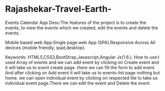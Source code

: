 # Rajashekar-Travel-Earth-
Events Calendar App
Desc:The features of the project is to create the events, to view the events which we created, edit the events and delete the events.

Mobile based web App:Single page web App (SPA),Responsive Across All devices (mobile friendly, ipad,desktop).

Keywords: HTML5,CSS3,BootStrap,Javascript,Angular Js(1.6.).
How to use:I used Array of events and we can add event by clicking on Create event and it will take us to event create page.
there we can fill the form to add event. And after clicking on Add event it will take us to events-list page nothing but home.
we can open individual event by clicking on respected tile to take us individual event page.There we can edit the event and Delete
the event.

